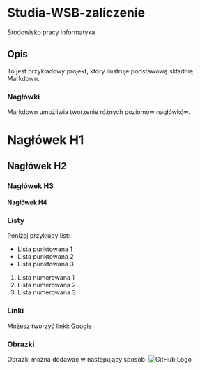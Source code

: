 # Studia-WSB-zaliczenie
Środowisko pracy informatyka

## Opis
To jest przykładowy projekt, który ilustruje podstawową składnię Markdown.

### Nagłówki
Markdown umożliwia tworzenie różnych poziomów nagłówków.

# Nagłówek H1
## Nagłówek H2
### Nagłówek H3
#### Nagłówek H4

### Listy
Poniżej przykłady list:
- Lista punktowana 1
- Lista punktowana 2
- Lista punktowana 3

1. Lista numerowana 1
2. Lista numerowana 2
3. Lista numerowana 3

### Linki
Możesz tworzyć linki:
[Google](https://www.google.com)

### Obrazki
Obrazki można dodawać w następujący sposób:
![GitHub Logo](https://github.githubassets.com/images/modules/logos_page/GitHub-Mark.png)